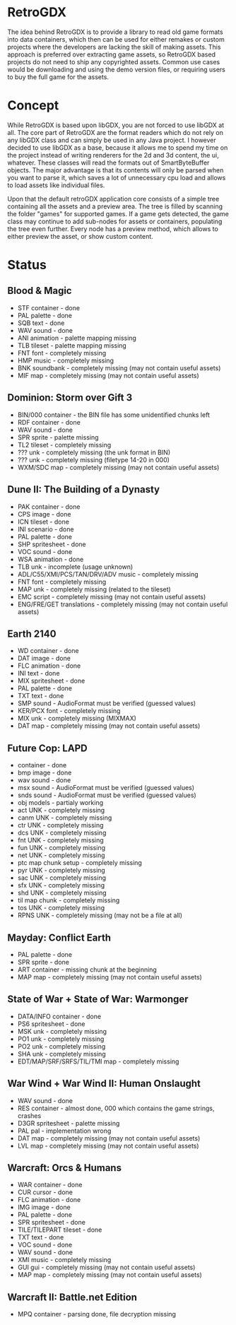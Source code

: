 # RetroGDX

The idea behind RetroGDX is to provide a library to read old game formats into data containers, which then can be used for either remakes or custom projects where the developers are lacking the skill of making assets. This approach is preferred over extracting game assets, so RetroGDX based projects do not need to ship any copyrighted assets. Common use cases would be downloading and using the demo version files, or requiring users to buy the full game for the assets.

# Concept

While RetroGDX is based upon libGDX, you are not forced to use libGDX at all. The core part of RetroGDX are the format readers which do not rely on any libGDX class and can simply be used in any Java project. I however decided to use libGDX as a base, because it allows me to spend my time on the project instead of writing renderers for the 2d and 3d content, the ui, whatever. These classes will read the formats out of SmartByteBuffer objects. The major advantage is that its contents will only be parsed when you want to parse it, which saves a lot of unnecessary cpu load and allows to load assets like individual files.

Upon that the default retroGDX application core consists of a simple tree containing all the assets and a preview area. The tree is filled by scanning the folder "games" for supported games. If a game gets detected, the game class may continue to add sub-nodes for assets or containers, populating the tree even further. Every node has a preview method, which allows to either preview the asset, or show custom content.

# Status

## Blood & Magic
- STF container - done
- PAL palette - done
- SQB text - done
- WAV sound - done
- ANI animation - palette mapping missing
- TLB tileset - palette mapping missing
- FNT font - completely missing
- HMP music - completely missing
- BNK soundbank - completely missing (may not contain useful assets)
- MIF map - completely missing (may not contain useful assets)

## Dominion: Storm over Gift 3
- BIN/000 container - the BIN file has some unidentified chunks left
- RDF container - done
- WAV sound - done
- SPR sprite - palette missing
- TL2 tileset - completely missing
- ??? unk - completely missing (the unk format in BIN)
- ??? unk - completely missing (filetype 14-20 in 000)
- WXM/SDC map - completely missing (may not contain useful assets)

## Dune II: The Building of a Dynasty
- PAK container - done
- CPS image - done
- ICN tileset - done
- INI scenario - done
- PAL palette - done
- SHP spritesheet - done
- VOC sound - done
- WSA animation - done
- TLB unk - incomplete (usage unknown)
- ADL/C55/XMI/PCS/TAN/DRV/ADV music - completely missing
- FNT font - completely missing
- MAP unk - completely missing (related to the tileset)
- EMC script - completely missing (may not contain useful assets)
- ENG/FRE/GET translations - completely missing (may not contain useful assets)

## Earth 2140
- WD container - done
- DAT image - done
- FLC animation - done
- INI text - done
- MIX spritesheet - done
- PAL palette - done
- TXT text - done
- SMP sound - AudioFormat must be verified (guessed values)
- KER/PCX font - completely missing
- MIX unk - completely missing (MIXMAX)
- DAT map - completely missing (may not contain useful assets)

## Future Cop: LAPD
- container - done
- bmp image - done
- wav sound - done
- msx sound - AudioFormat must be verified (guessed values)
- snds sound - AudioFormat must be verified (guessed values)
- obj models - partialy working
- act UNK - completely missing
- canm UNK - completely missing
- ctr UNK - completely missing
- dcs UNK - completely missing
- fnt UNK - completely missing
- fun UNK - completely missing
- net UNK - completely missing
- ptc map chunk setup - completely missing
- pyr UNK - completely missing
- sac UNK - completely missing
- sfx UNK - completely missing
- shd UNK - completely missing
- til map chunk - completely missing
- tos UNK - completely missing
- RPNS UNK - completely missing (may not be a file at all)

## Mayday: Conflict Earth
- PAL palette - done
- SPR sprite - done
- ART container - missing chunk at the beginning
- MAP map - completely missing (may not contain useful assets)

## State of War + State of War: Warmonger
- DATA/INFO container - done
- PS6 spritesheet - done
- MSK unk - completely missing
- PO1 unk - completely missing
- PO2 unk - completely missing
- SHA unk - completely missing
- EDT/MAP/SRF/SRFS/TIL/TMI map - completely missing

## War Wind + War Wind II: Human Onslaught
- WAV sound - done
- RES container - almost done, 000 which contains the game strings, crashes
- D3GR spritesheet - palette missing
- PAL pal - implementation wrong
- DAT map - completely missing (may not contain useful assets)
- LVL map - completely missing (may not contain useful assets)

## Warcraft: Orcs & Humans
- WAR container - done
- CUR cursor - done
- FLC animation - done
- IMG image - done
- PAL palette - done
- SPR spritesheet - done
- TILE/TILEPART tileset - done
- TXT text - done
- VOC sound - done
- WAV sound - done
- XMI music - completely missing
- GUI gui - completely missing (may not contain useful assets)
- MAP map - completely missing (may not contain useful assets)

## Warcraft II: Battle.net Edition
- MPQ container - parsing done, file decryption missing
